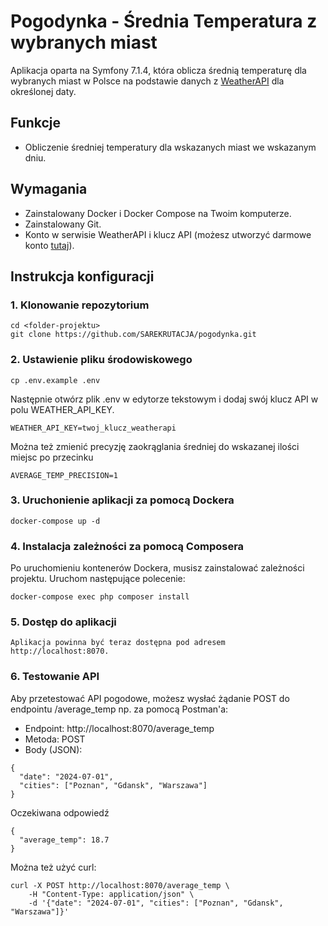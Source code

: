 # Pogodynka - Średnia Temperatura z wybranych miast

Aplikacja oparta na Symfony 7.1.4, która oblicza średnią temperaturę dla wybranych miast w Polsce na podstawie danych
z [WeatherAPI](https://www.weatherapi.com/) dla określonej daty.

## Funkcje

- Obliczenie średniej temperatury dla wskazanych miast we wskazanym dniu.

## Wymagania

- Zainstalowany Docker i Docker Compose na Twoim komputerze.
- Zainstalowany Git.
- Konto w serwisie WeatherAPI i klucz API (możesz utworzyć darmowe
  konto [tutaj](https://www.weatherapi.com/signup.aspx)).

## Instrukcja konfiguracji

### 1. Klonowanie repozytorium

```
cd <folder-projektu>
git clone https://github.com/SAREKRUTACJA/pogodynka.git
```

### 2. Ustawienie pliku środowiskowego

```
cp .env.example .env
```

Następnie otwórz plik .env w edytorze tekstowym i dodaj swój klucz API w polu WEATHER_API_KEY.

```
WEATHER_API_KEY=twoj_klucz_weatherapi
```
Można też zmienić precyzję zaokrąglania średniej do wskazanej ilości miejsc po przecinku

```
AVERAGE_TEMP_PRECISION=1
```

### 3. Uruchonienie aplikacji za pomocą Dockera

```
docker-compose up -d
```

### 4. Instalacja zależności za pomocą Composera

Po uruchomieniu kontenerów Dockera, musisz zainstalować zależności projektu. Uruchom następujące polecenie:

```
docker-compose exec php composer install
```

### 5. Dostęp do aplikacji

```
Aplikacja powinna być teraz dostępna pod adresem http://localhost:8070.
```

### 6. Testowanie API

Aby przetestować API pogodowe, możesz wysłać żądanie POST do endpointu /average_temp np. za pomocą Postman'a:

- Endpoint: http://localhost:8070/average_temp
- Metoda: POST
- Body (JSON):

```
{
  "date": "2024-07-01",
  "cities": ["Poznan", "Gdansk", "Warszawa"]
}
```

Oczekiwana odpowiedź

```
{
  "average_temp": 18.7
}
```

Można też użyć curl:

```
curl -X POST http://localhost:8070/average_temp \
    -H "Content-Type: application/json" \
    -d '{"date": "2024-07-01", "cities": ["Poznan", "Gdansk", "Warszawa"]}'
```